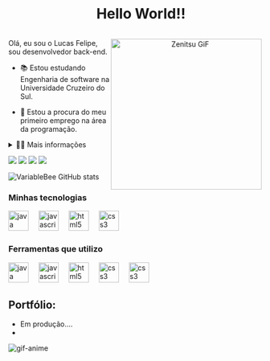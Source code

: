 
<div id="user-content-toc">
  <ul align="center">
    <summary><h1 style="display: inline-block">Hello World!!</h1></summary>
</div>
<p align="center">
  <img height="300" align="right" src="https://giffiles.alphacoders.com/221/221222.gif" alt="Zenitsu GiF">
</p>
<p>
  Olá, eu sou o Lucas Felipe, sou desenvolvedor back-end.

  - 📚 Estou estudando Engenharia de software na Universidade Cruzeiro do Sul.

  - 💼 Estou a procura do meu primeiro emprego na área da programação.
</p>
<details>
  <summary>👨‍💻 Mais informações</summary>

  - 💬 Eu tenho 21 anos de idade, estou cursando o 6° período de Engenharia de Software, atualmente estou focando bastante na linguagem Java, tentado aprender e conseguir desenvolver alguns projetos, além de Spring boot e C# que está na minha lista, sou uma pessoa bastante dedicada em aprender, procuro uma primeira oportunidade de trabalho para conseguir constribuir para a empresa e equipe, além de adquirir mais conhecimento.

  - ⚡ Eu gosto bastante de assistir animes, séries, ler mangás e ir a academia. \o/
</details>

<a href ="https://www.linkedin.com/in/xlucas-felipe-xd/" target="_blank"> <img src="https://img.shields.io/badge/LinkedIn-0077B5?style=for-the-badge&logo=linkedin&logoColor=white"></a>
<a href ="#"> <img src="https://img.shields.io/badge/Gmail-D14836?style=for-the-badge&logo=gmail&logoColor=white"></a>
<a href ="#"> <img src="https://img.shields.io/badge/Discord-7289DA?style=for-the-badge&logo=discord&logoColor=white"></a>
<a href ="#"> <img src="https://img.shields.io/badge/Reddit-FF4500?style=for-the-badge&logo=reddit&logoColor=white"></a>

![VariableBee GitHub stats](https://github-readme-stats.vercel.app/api?username=XLucas-Felipe&show_icons=true&theme=dracula)

###  Minhas tecnologias

  <div style="flex-basis: 48%;">
  <img src="https://cdn.jsdelivr.net/gh/devicons/devicon/icons/java/java-original.svg" height="40" alt="java logo"  />
  <img width="12" />
  <img src="https://cdn.jsdelivr.net/gh/devicons/devicon/icons/javascript/javascript-original.svg" height="40" alt="javascript logo"  />
  <img width="12" />
  <img src="https://cdn.jsdelivr.net/gh/devicons/devicon/icons/html5/html5-original.svg" height="40" alt="html5 logo"  />
  <img width="12" />
  <img src="https://cdn.jsdelivr.net/gh/devicons/devicon/icons/css3/css3-original.svg" height="40" alt="css3 logo"  />
  </div>

  ### Ferramentas que utilizo

  <div style="flex-basis: 48%;">
  <img src="https://cdn.jsdelivr.net/gh/devicons/devicon@latest/icons/git/git-original.svg"height="40" alt="java logo"  />
  <img width="12" />
  <img src="https://cdn.jsdelivr.net/gh/devicons/devicon@latest/icons/github/github-original.svg" height="40" alt="javascript logo"  />
  <img width="12" />
  <img src="https://cdn.jsdelivr.net/gh/devicons/devicon@latest/icons/intellij/intellij-original.svg" height="40" alt="html5 logo"  />
  <img width="12" />
  <img src="https://cdn.jsdelivr.net/gh/devicons/devicon@latest/icons/notion/notion-original.svg" height="40" alt="css3 logo"  />
  <img width="12" />
  <img src="https://cdn.jsdelivr.net/gh/devicons/devicon@latest/icons/windows8/windows8-original.svg" height="40" alt="css3 logo"  />
  </div>


## Portfólio:
- Em produção....
-


<p align="left">
<img  align="center" alt="gif-anime" src="https://user-images.githubusercontent.com/74038190/225813708-98b745f2-7d22-48cf-9150-083f1b00d6c9.gif"></p>


  

